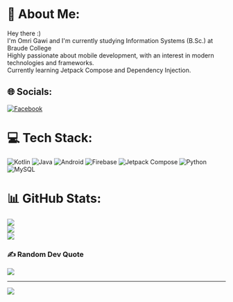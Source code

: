 # 💫 About Me:
Hey there :)<br>I'm Omri Gawi and I'm currently studying Information Systems (B.Sc.) at Braude College<br>Highly passionate about mobile development, with an interest in modern technologies and frameworks.<br>Currently learning Jetpack Compose and Dependency Injection.


## 🌐 Socials:
[![Facebook](https://img.shields.io/badge/Facebook-%231877F2.svg?logo=Facebook&logoColor=white)](https://www.facebook.com/omri.gawi.9/) 

# 💻 Tech Stack:
![Kotlin](https://img.shields.io/badge/kotlin-%230095D5.svg?style=for-the-badge&logo=kotlin&logoColor=white)
![Java](https://img.shields.io/badge/java-%23ED8B00.svg?style=for-the-badge&logo=java&logoColor=white)
![Android](https://img.shields.io/badge/android-%233DDC84.svg?style=for-the-badge&logo=android&logoColor=white)
![Firebase](https://img.shields.io/badge/firebase-%23039BE5.svg?style=for-the-badge&logo=firebase&logoColor=white)
![Jetpack Compose](https://img.shields.io/badge/jetpackcompose-%233DDC84.svg?style=for-the-badge&logo=jetpackcompose&logoColor=white)
![Python](https://img.shields.io/badge/python-3670A0?style=for-the-badge&logo=python&logoColor=ffdd54)
![MySQL](https://img.shields.io/badge/TensorFlow-%23FF6F00.svg?style=for-the-badge&logo=TensorFlow&logoColor=white)

# 📊 GitHub Stats:
![](https://github-readme-stats.vercel.app/api?username=OmriGawi&theme=dark&hide_border=false&include_all_commits=true&count_private=true)<br/>
![](https://github-readme-streak-stats.herokuapp.com/?user=OmriGawi&theme=dark&hide_border=false)<br/>
![](https://github-readme-stats.vercel.app/api/top-langs/?username=OmriGawi&theme=dark&hide_border=false&include_all_commits=true&count_private=true&layout=compact)

### ✍️ Random Dev Quote
![](https://quotes-github-readme.vercel.app/api?type=horizontal&theme=radical)

---
[![](https://visitcount.itsvg.in/api?id=OmriGawi&icon=0&color=0)](https://visitcount.itsvg.in)

<!-- Proudly created with GPRM ( https://gprm.itsvg.in ) -->
